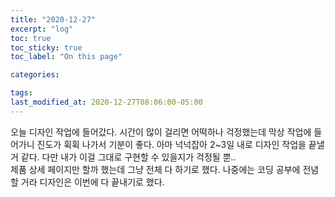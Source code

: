 ```yaml
---
title: "2020-12-27"
excerpt: "log"
toc: true
toc_sticky: true
toc_label: "On this page"

categories:

tags:
last_modified_at: 2020-12-27T08:06:00-05:00
---
```


오늘 디자인 작업에 들어갔다.
시간이 많이 걸리면 어떡하나 걱정했는데 막상 작업에 들어가니 진도가 휙휙 나가서 기분이 좋다.
아마 넉넉잡아 2~3일 내로 디자인 작업을 끝낼 거 같다.
다만 내가 이걸 그대로 구현할 수 있을지가 걱정될 뿐..
<br />
제품 상세 페이지만 할까 했는데 그냥 전체 다 하기로 했다.
나중에는 코딩 공부에 전념할 거라 디자인은 이번에 다 끝내기로 했다.
